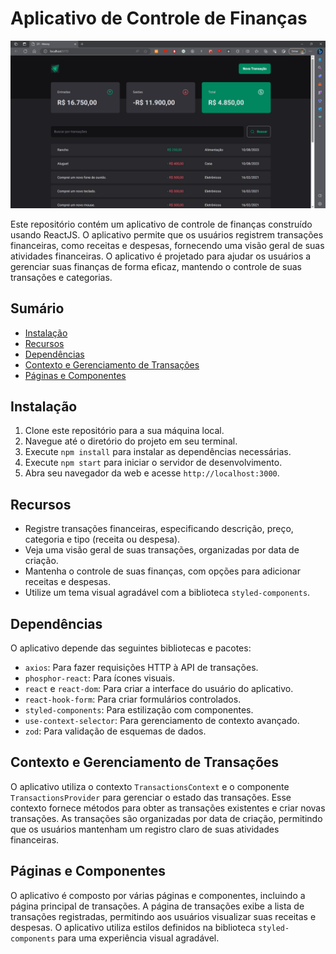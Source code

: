 # Aplicativo de Controle de Finanças

![Aplicativo de Controle de Finanças](/home.png)

Este repositório contém um aplicativo de controle de finanças construído usando ReactJS. O aplicativo permite que os usuários registrem transações financeiras, como receitas e despesas, fornecendo uma visão geral de suas atividades financeiras. O aplicativo é projetado para ajudar os usuários a gerenciar suas finanças de forma eficaz, mantendo o controle de suas transações e categorias.

## Sumário
- [Instalação](#instalação)
- [Recursos](#recursos)
- [Dependências](#dependências)
- [Contexto e Gerenciamento de Transações](#contexto-e-gerenciamento-de-transações)
- [Páginas e Componentes](#páginas-e-componentes)

## Instalação

1. Clone este repositório para a sua máquina local.
2. Navegue até o diretório do projeto em seu terminal.
3. Execute `npm install` para instalar as dependências necessárias.
4. Execute `npm start` para iniciar o servidor de desenvolvimento.
5. Abra seu navegador da web e acesse `http://localhost:3000`.

## Recursos

- Registre transações financeiras, especificando descrição, preço, categoria e tipo (receita ou despesa).
- Veja uma visão geral de suas transações, organizadas por data de criação.
- Mantenha o controle de suas finanças, com opções para adicionar receitas e despesas.
- Utilize um tema visual agradável com a biblioteca `styled-components`.

## Dependências

O aplicativo depende das seguintes bibliotecas e pacotes:

- `axios`: Para fazer requisições HTTP à API de transações.
- `phosphor-react`: Para ícones visuais.
- `react` e `react-dom`: Para criar a interface do usuário do aplicativo.
- `react-hook-form`: Para criar formulários controlados.
- `styled-components`: Para estilização com componentes.
- `use-context-selector`: Para gerenciamento de contexto avançado.
- `zod`: Para validação de esquemas de dados.

## Contexto e Gerenciamento de Transações

O aplicativo utiliza o contexto `TransactionsContext` e o componente `TransactionsProvider` para gerenciar o estado das transações. Esse contexto fornece métodos para obter as transações existentes e criar novas transações. As transações são organizadas por data de criação, permitindo que os usuários mantenham um registro claro de suas atividades financeiras.

## Páginas e Componentes

O aplicativo é composto por várias páginas e componentes, incluindo a página principal de transações. A página de transações exibe a lista de transações registradas, permitindo aos usuários visualizar suas receitas e despesas. O aplicativo utiliza estilos definidos na biblioteca `styled-components` para uma experiência visual agradável.